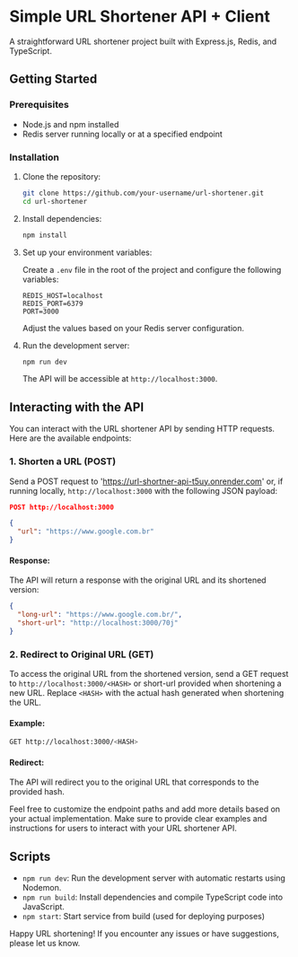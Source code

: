 # Simple URL Shortener API + Client

A straightforward URL shortener project built with Express.js, Redis, and TypeScript.

## Getting Started

### Prerequisites

- Node.js and npm installed
- Redis server running locally or at a specified endpoint

### Installation

1. Clone the repository:

   ```bash
   git clone https://github.com/your-username/url-shortener.git
   cd url-shortener
   ```

2. Install dependencies:

   ```bash
   npm install
   ```

3. Set up your environment variables:

   Create a `.env` file in the root of the project and configure the following variables:

   ```env
   REDIS_HOST=localhost
   REDIS_PORT=6379
   PORT=3000
   ```

   Adjust the values based on your Redis server configuration.

4. Run the development server:

   ```bash
   npm run dev
   ```

   The API will be accessible at `http://localhost:3000`.

## Interacting with the API

You can interact with the URL shortener API by sending HTTP requests. Here are the available endpoints:

### 1. Shorten a URL (POST)

Send a POST request to 'https://url-shortner-api-t5uy.onrender.com' or, if running locally, `http://localhost:3000` with the following JSON payload:

```json
POST http://localhost:3000

{
  "url": "https://www.google.com.br"
}
```

#### Response:

The API will return a response with the original URL and its shortened version:

```json
{
  "long-url": "https://www.google.com.br/",
  "short-url": "http://localhost:3000/70j"
}
```

### 2. Redirect to Original URL (GET)

To access the original URL from the shortened version, send a GET request to `http://localhost:3000/<HASH>` or short-url provided when shortening a new URL. Replace `<HASH>` with the actual hash generated when shortening the URL.

#### Example:

```bash
GET http://localhost:3000/<HASH>
```

#### Redirect:

The API will redirect you to the original URL that corresponds to the provided hash.

Feel free to customize the endpoint paths and add more details based on your actual implementation. Make sure to provide clear examples and instructions for users to interact with your URL shortener API.

## Scripts

- `npm run dev`: Run the development server with automatic restarts using Nodemon.
- `npm run build`: Install dependencies and compile TypeScript code into JavaScript.
- `npm start`: Start service from build (used for deploying purposes)

Happy URL shortening! If you encounter any issues or have suggestions, please let us know.